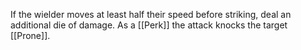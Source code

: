 If the wielder moves at least half their speed before striking, deal an additional die of damage. As a [[Perk]] the attack knocks the target [[Prone]].